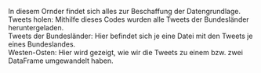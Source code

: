 In diesem Ornder findet sich alles zur Beschaffung der Datengrundlage.\
Tweets holen: Mithilfe dieses Codes wurden alle Tweets der Bundesländer heruntergeladen.\
Tweets der Bundesländer: Hier befindet sich je eine Datei mit den Tweets je eines Bundeslandes.\
Westen-Osten: Hier wird gezeigt, wie wir die Tweets zu einem bzw. zwei DataFrame umgewandelt haben.
